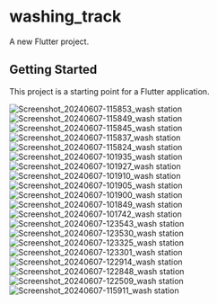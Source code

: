 # washing_track

A new Flutter project.

## Getting Started

This project is a starting point for a Flutter application.



 
 
![Screenshot_20240607-115853_wash station](https://github.com/oqbahdx/wash-station-clients/assets/70256509/4cb3d384-18c6-44f2-b1e9-212c422bd969)
![Screenshot_20240607-115849_wash station](https://github.com/oqbahdx/wash-station-clients/assets/70256509/ac4de3ab-270c-4e05-96f0-009a6aa5ac09)
![Screenshot_20240607-115845_wash station](https://github.com/oqbahdx/wash-station-clients/assets/70256509/cfbe6efc-fba3-44b3-a904-49ee5e14800e)
![Screenshot_20240607-115837_wash station](https://github.com/oqbahdx/wash-station-clients/assets/70256509/9461667c-e010-45ae-8cf2-416d77a7707b)
![Screenshot_20240607-115824_wash station](https://github.com/oqbahdx/wash-station-clients/assets/70256509/7af80065-2198-4497-af4c-4bc4f7b3d67c)
![Screenshot_20240607-101935_wash station](https://github.com/oqbahdx/wash-station-clients/assets/70256509/744fa2a4-d7ca-458e-8c48-2d1a620fc84a)
![Screenshot_20240607-101927_wash station](https://github.com/oqbahdx/wash-station-clients/assets/70256509/0e9e937a-3c8f-41b4-ae51-d28b8e08aba5)
![Screenshot_20240607-101910_wash station](https://github.com/oqbahdx/wash-station-clients/assets/70256509/186491c0-6ada-4cb5-8cb2-b790fd2389ef)
![Screenshot_20240607-101905_wash station](https://github.com/oqbahdx/wash-station-clients/assets/70256509/291a9bff-b23d-4d1d-b893-e39cb49fe782)
![Screenshot_20240607-101900_wash station](https://github.com/oqbahdx/wash-station-clients/assets/70256509/4c19de16-7648-4a42-a3f9-53dc35b78b16)
![Screenshot_20240607-101849_wash station](https://github.com/oqbahdx/wash-station-clients/assets/70256509/e62b7fc9-0b8e-49c7-a5ff-04691dc4f1bd)
![Screenshot_20240607-101742_wash station](https://github.com/oqbahdx/wash-station-clients/assets/70256509/4e93ebca-eaa8-4466-bcfd-23607e712c3d)
![Screenshot_20240607-123543_wash station](https://github.com/oqbahdx/wash-station-clients/assets/70256509/000f0980-93f3-43f3-8792-28c37d478a3c)
![Screenshot_20240607-123530_wash station](https://github.com/oqbahdx/wash-station-clients/assets/70256509/58f9579e-a54c-4431-8806-51e639d64e56)
![Screenshot_20240607-123325_wash station](https://github.com/oqbahdx/wash-station-clients/assets/70256509/31da0407-de6f-4649-9b67-d9c8cebfd0a1)
![Screenshot_20240607-123301_wash station](https://github.com/oqbahdx/wash-station-clients/assets/70256509/370992d5-00ef-4624-8d31-60e4403a2dc8)
![Screenshot_20240607-122914_wash station](https://github.com/oqbahdx/wash-station-clients/assets/70256509/57225083-d9ad-4e64-85c0-aaa23dda36a9)
![Screenshot_20240607-122848_wash station](https://github.com/oqbahdx/wash-station-clients/assets/70256509/14f44330-e35d-4050-986b-065832b75621)
![Screenshot_20240607-122509_wash station](https://github.com/oqbahdx/wash-station-clients/assets/70256509/d65c32ce-72c9-463b-a184-865c4d2d687b)
![Screenshot_20240607-115911_wash station](https://github.com/oqbahdx/wash-station-clients/assets/70256509/b1fd1b21-8f05-4ad4-9ae4-f9a5e4122b48)
